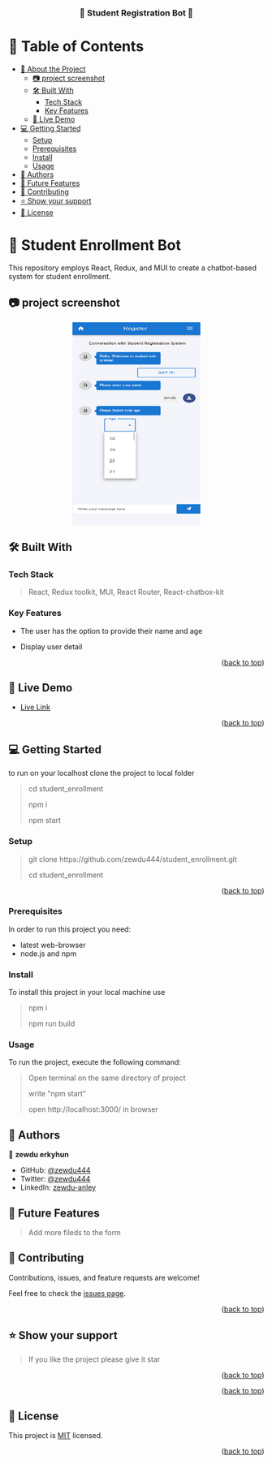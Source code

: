<a name="readme-top"></a>

<div align="center">

  <h3> 🤖 <b>Student Registration Bot</b> 🤖</h3>

</div>

# 📗 Table of Contents

- [📖 About the Project](#about-project)
  - [:camera: project screenshot](#screen-shoot)
  - [🛠 Built With](#built-with)
    - [Tech Stack](#tech-stack)
    - [Key Features](#key-features)
  - [🚀 Live Demo](#live-demo)
- [💻 Getting Started](#getting-started)
  - [Setup](#setup)
  - [Prerequisites](#prerequisites)
  - [Install](#install)
  - [Usage](#usage)
- [👥 Authors](#authors)
- [🔭 Future Features](#future-features)
- [🤝 Contributing](#contributing)
- [⭐️ Show your support](#support)
- [📝 License](#license)

# 🤖 Student Enrollment Bot<a name="about-project"></a>

 <p>This repository employs React, Redux, and MUI to create a chatbot-based system for student enrollment.
</p>

## 📷 project screenshot <a name="screen-shoot"> </a>

<img src="./screenshot/enrollment.png" alt="logo"
 width="600" height="400"
  style="display: block;
  margin-left: auto;
  margin-right: auto;
  width: 50%;"
  align="center"
align-text="center"
/>

## 🛠 Built With <a name="built-with"> </a>

### Tech Stack <a name="tech-stack"></a>

> React, Redux toolkit, MUI, React Router, React-chatbox-kit

### Key Features <a name="key-features"></a>

- <p> The user has the option to provide their name and age </p>
- <p> Display user detail </p>
<p align="right">(<a href="#readme-top">back to top</a>)</p><!-- LIVE DEMO -->

## 🚀 Live Demo <a name="live-demo"></a>

- <a href="https://student-enrollment.onrender.com/">Live Link</a>

<p align="right">(<a href="#readme-top">back to top</a>)</p>

## 💻 Getting Started <a name="getting-started"></a>

to run on your localhost clone the project to local folder

> <p>cd student_enrollment</p>
> <p>npm i</p>
> <p> npm start<p>

### Setup

> <p> git clone https://github.com/zewdu444/student_enrollment.git</p>
> cd student_enrollment

<p align="right">(<a href="#readme-top">back to top</a>)</p>

### Prerequisites

In order to run this project you need:

- latest web-browser
- node.js and npm

### Install

To install this project in your local machine use

> <p> npm i </p>
> npm run build

### Usage

To run the project, execute the following command:

> <p> Open terminal on the same directory of project </p>
> <p> write "npm start"</p>
> <p> open http://localhost:3000/ in browser </p>

## 👥 Authors <a name="authors"></a>

👤 **zewdu erkyhun**

- GitHub: [@zewdu444](https://github.com/zewdu444)
- Twitter: [@zewdu444](https://twitter.com/zewdu444)
- LinkedIn: [zewdu-anley](https://www.linkedin.com/in/zewdu-anley/)

## 🔭 Future Features <a name="future-features"></a>

> Add  more fileds to the form

## 🤝 Contributing <a name="contributing"></a>

Contributions, issues, and feature requests are welcome!

Feel free to check the [issues page](https://github.com/zewdu444/student_enrollment/issues).

<p align="right">(<a href="#readme-top">back to top</a>)</p>

## ⭐️ Show your support <a name="support"></a>

> If you like the project please give it star

<p align="right">(<a href="#readme-top">back to top</a>)</p>

<p align="right">(<a href="#readme-top">back to top</a>)</p>

## 📝 License <a name="license"></a>

This project is [MIT](./LICENSE) licensed.

<p align="right">(<a href="#readme-top">back to top</a>)</p>
